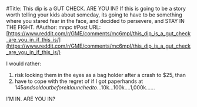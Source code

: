 #Title: This dip is a GUT CHECK. ARE YOU IN? If this is going to be a story worth telling your kids about someday, its going to have to be something where you stared fear in the face, and decided to persevere, and STAY IN THE FIGHT.
#Author: mnpc
#Post URL: [https://www.reddit.com/r/GME/comments/mc6mpl/this_dip_is_a_gut_check_are_you_in_if_this_is/](https://www.reddit.com/r/GME/comments/mc6mpl/this_dip_is_a_gut_check_are_you_in_if_this_is/)


I would rather:

1. risk looking them in the eyes as a bag holder after a crash to $25, than
2. have to cope with the regret of if I got paperhands at $145 and sold out before it launched to ...$10k...100k....1,000k......

I'M IN. ARE YOU IN?
